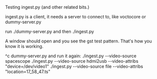 Testing ingest.py (and other related bits.)

ingest.py is a client, it needs a server to connect to, like voctocore or
dummy-server.py

run ./dummy-server.py
and then ./ingest.py

A window should open and you see the gst test pattern.
That's how you know it is working.

^c dummy-server.py and run it again:
./ingest.py --video-source spacescope
./ingest.py --video-source hdmi2usb --video-attribs "device=/dev/video1"
./ingest.py --video-source file --video-attribs "location=17_58_47.ts"


